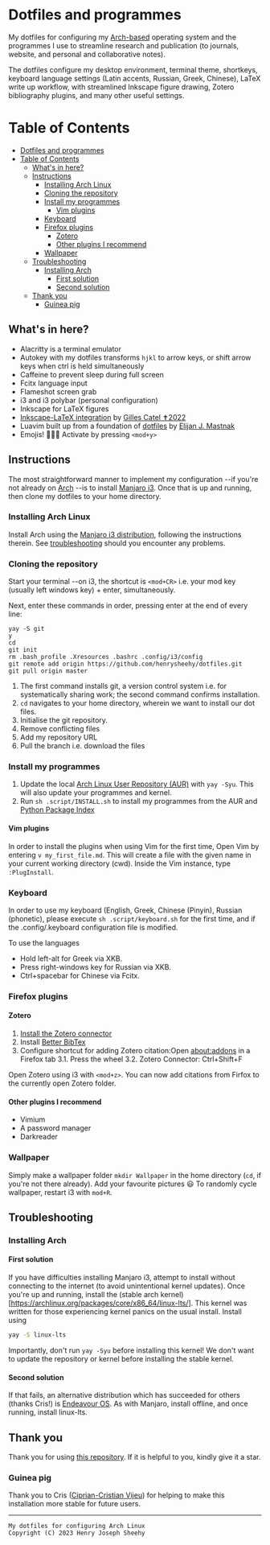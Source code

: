 # Dotfiles and programmes
My dotfiles for configuring my [Arch-based](https://archlinux.org/)
operating system and the programmes I use to streamline 
research and publication (to journals, website, and personal and
collaborative notes).

The dotfiles configure my desktop environment, terminal theme,
shortkeys, keyboard language settings (Latin accents, Russian, Greek, Chinese),
LaTeX write up workflow, with streamlined Inkscape figure drawing,
Zotero bibliography plugins, and many other useful settings.

# Table of Contents

- [Dotfiles and programmes](#dotfiles-and-programmes)
- [Table of Contents](#table-of-contents)
    - [What's in here?](#whats-in-here)
    - [Instructions](#instructions)
        - [Installing Arch Linux](#installing-arch-linux)
        - [Cloning the repository](#cloning-the-repository)
        - [Install my programmes](#install-my-programmes)
            - [Vim plugins](#vim-plugins)
        - [Keyboard](#keyboard)
        - [Firefox plugins](#firefox-plugins)
            - [Zotero](#zotero)
            - [Other plugins I recommend](#other-plugins-i-recommend)
        - [Wallpaper](#wallpaper)
    - [Troubleshooting](#troubleshooting)
        - [Installing Arch](#installing-arch)
            - [First solution](#first-solution)
            - [Second solution](#second-solution)
    - [Thank you](#thank-you)
        - [Guinea pig](#guinea-pig)

## What's in here? 
- Alacritty is a terminal emulator
- Autokey with my dotfiles transforms `hjkl` to arrow keys, or shift
arrow keys when ctrl is held simultaneously
- Caffeine to prevent sleep during full screen
- Fcitx language input
- Flameshot screen grab
- i3 and i3 polybar (personal configuration)
- Inkscape for LaTeX figures
- [Inkscape-LaTeX integration](https://github.com/gillescastel/inkscape-figures) by [Gilles Catel ✝2022](https://castel.dev/)
- Luavim built up from a foundation of [dotfiles](https://github.com/ejmastnak/dotfiles/) by [Elijan J. Mastnak](https://www.ejmastnak.com/)
- Emojis! 🦄🌈🍭 Activate by pressing `<mod+y>`

## Instructions

The most straightforward manner to implement my configuration --if you're
not already on [Arch](https://archlinux.org/) --is to install [Manjaro i3](https://manjaro.org/download/).
Once that is up and running, then clone my dotfiles to 
your home directory.

### Installing Arch Linux

Install Arch using the [Manjaro i3 distribution](https://manjaro.org/download/),
following the instructions therein. 
See [troubleshooting](#Troubleshooting) should you encounter any problems.

### Cloning the repository

Start your terminal --on i3, the shortcut is `<mod+CR>` i.e. your mod key
(usually left windows key) + enter, simultaneously. 

Next, enter these commands in order, pressing enter at the end of every line:

```
yay -S git
y
cd
git init
rm .bash_profile .Xresources .bashrc .config/i3/config
git remote add origin https://github.com/henrysheehy/dotfiles.git
git pull origin master
```

1. The first command installs git, a version control system i.e. for
   systematically sharing work; the second command confirms installation.
2. `cd` navigates to your home directory, wherein we want to install our 
   dot files.
3. Initialise the git repository.
4. Remove conflicting files
5. Add my repository URL
6. Pull the branch i.e. download the files

### Install my programmes
1. Update the local [Arch Linux User Repository (AUR)](https://aur.archlinux.org/) with
   `yay -Syu`.
   This will also update your programmes and kernel.
2. Run `sh .script/INSTALL.sh` to install my programmes from the AUR and [Python Package Index](https://pypi.org/project/pip/)

#### Vim plugins
In order to install the plugins when using Vim for the first time, 
Open Vim by entering `v my_first_file.md`. 
This will create a file with the given name in your current working directory (cwd).
Inside the Vim instance, type `:PlugInstall`.

### Keyboard
In order to use my keyboard (English, Greek, Chinese 
(Pinyin), Russian (phonetic), please 
execute `sh .script/keyboard.sh`
for the first time, and if the .config/.keyboard configuration file
is modified.

To use the languages
- Hold left-alt for Greek via XKB.
- Press right-windows key for Russian via XKB.
- Ctrl+spacebar for Chinese via Fcitx.

### Firefox plugins

#### Zotero

1. [Install the Zotero connector](https://www.zotero.org/download/)
2. Install [Better BibTex](https://retorque.re/zotero-better-bibtex/installation/)
3. Configure shortcut for adding Zotero citation:Open <about:addons> in a Firefox tab
    3.1. Press the wheel
    3.2. Zotero Connector: Ctrl+Shift+F

Open Zotero using i3 with `<mod+z>`. You can now 
add citations from Firfox to the currently open Zotero folder.

#### Other plugins I recommend

- Vimium
- A password manager
- Darkreader

### Wallpaper

Simply make a wallpaper folder `mkdir Wallpaper` in the home
directory (`cd`, if you're not there already).
Add your favourite pictures 😃
To randomly cycle wallpaper, restart i3 with `mod+R`.

## Troubleshooting

### Installing Arch

#### First solution

If you have difficulties installing Manjaro i3, attempt to install
without connecting to the internet (to avoid unintentional kernel 
updates).
Once you're up and running, install the (stable arch kernel)[https://archlinux.org/packages/core/x86_64/linux-lts/].
This kernel was written for those experiencing kernel panics on the usual install.
Install using

```bash
yay -S linux-lts
```

Importantly, don't run `yay -Syu` before installing this kernel! We don't 
want to update the repository or kernel before installing the stable kernel.

#### Second solution

If that fails, an alternative distribution which has succeeded for 
others (thanks Cris!) is [Endeavour OS](https://endeavouros.com/download/).
As with Manjaro, install offline, and once running, install linux-lts.

## Thank you

Thank you for using [this repository](https://github.com/henrysheehy/dotfiles).
If it is helpful to you, kindly give it a star.

### Guinea pig

Thank you to Cris ([Ciprian-Cristian Vijeu](https://research.kent.ac.uk/pqm/person/ciprian-cristian-vijeu/))
for helping to make this installation more stable for future users.

*** 
    My dotfiles for configuring Arch Linux
    Copyright (C) 2023 Henry Joseph Sheehy
